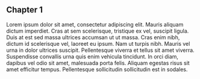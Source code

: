 ## Chapter 1

Lorem ipsum dolor sit amet, consectetur adipiscing elit. Mauris aliquam dictum imperdiet. Cras at sem scelerisque, tristique ex vel, suscipit ligula. Duis at est sed massa ultrices accumsan ut ut massa. Cras enim nibh, dictum id scelerisque vel, laoreet eu ipsum. Nam ut turpis nibh. Mauris vel urna in dolor ultrices suscipit. Pellentesque viverra et tellus sit amet viverra. Suspendisse convallis urna quis enim vehicula tincidunt. In orci diam, dapibus vel odio sit amet, malesuada porta felis. Aliquam egestas risus sit amet efficitur tempus. Pellentesque sollicitudin sollicitudin est in sodales.

